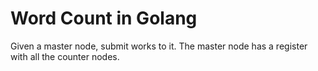 # Word Count in Golang

Given a master node, submit works to it.
The master node has a register with all the counter nodes.
